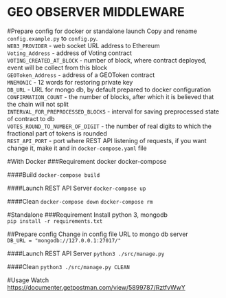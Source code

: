 # GEO OBSERVER MIDDLEWARE

#Prepare config for docker or standalone launch
Copy and rename `config.example.py` to `config.py`.<br />
`WEB3_PROVIDER` - web socket URL address to Ethereum<br /> 
`Voting_Address` - address of Voting contract<br /> 
`VOTING_CREATED_AT_BLOCK` - number of block, where contract deployed, event will be collect from this block<br /> 
`GEOToken_Address` - address of a GEOToken contract<br /> 
`MNEMONIC` - 12 words for restoring private key<br /> 
`DB_URL` - URL for mongo db, by default prepared to docker configuration<br /> 
`CONFIRMATION_COUNT` - the number of blocks, after which it is believed that the chain will not split<br /> 
`INTERVAL_FOR_PREPROCESSED_BLOCKS` - interval for saving preprocessed state of contract to db<br /> 
`VOTES_ROUND_TO_NUMBER_OF_DIGIT` - the number of real digits to which the fractional part of tokens is rounded<br /> 
`REST_API_PORT` - port where REST API listening of requests, 
if you want change it, make it and in `docker-compose.yaml` file<br /> 

#With Docker
###Requirement
    docker
    docker-compose    

####Build
`docker-compose build`

####Launch REST API Server
`docker-compose up`

####Clean
`docker-compose down`
`docker-compose rm`

#Standalone
###Requirement
Install python 3, mongodb<br />
`pip install -r requirements.txt`

##Prepare config
Change in config file URL to mongo db server <br />
`DB_URL = "mongodb://127.0.0.1:27017/"`

####Launch REST API Server
 `python3 ./src/manage.py`

####Clean
 `python3 ./src/manage.py CLEAN`

#Usage
 Watch https://documenter.getpostman.com/view/5899787/RztfvWwY
